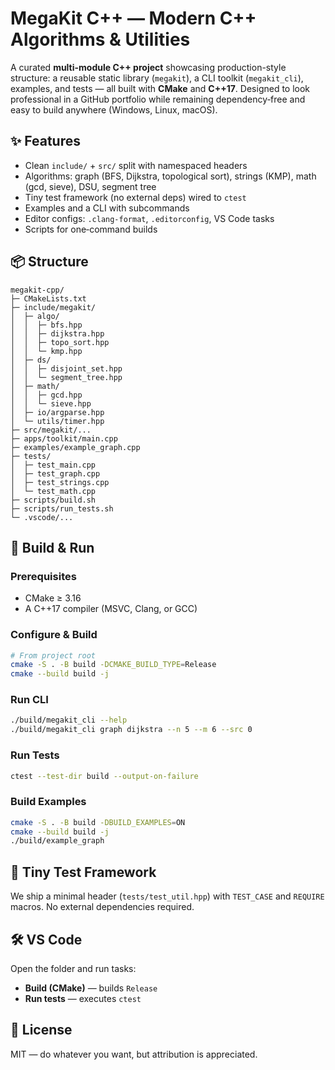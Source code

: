 # MegaKit C++ — Modern C++ Algorithms & Utilities

A curated **multi-module C++ project** showcasing production-style structure: a reusable static library (`megakit`),
a CLI toolkit (`megakit_cli`), examples, and tests — all built with **CMake** and **C++17**. Designed to look professional in a GitHub portfolio while remaining dependency‑free and easy to build anywhere (Windows, Linux, macOS).

## ✨ Features
- Clean `include/` + `src/` split with namespaced headers
- Algorithms: graph (BFS, Dijkstra, topological sort), strings (KMP), math (gcd, sieve), DSU, segment tree
- Tiny test framework (no external deps) wired to `ctest`
- Examples and a CLI with subcommands
- Editor configs: `.clang-format`, `.editorconfig`, VS Code tasks
- Scripts for one‑command builds

## 📦 Structure
```
megakit-cpp/
├─ CMakeLists.txt
├─ include/megakit/
│  ├─ algo/
│  │  ├─ bfs.hpp
│  │  ├─ dijkstra.hpp
│  │  ├─ topo_sort.hpp
│  │  └─ kmp.hpp
│  ├─ ds/
│  │  ├─ disjoint_set.hpp
│  │  └─ segment_tree.hpp
│  ├─ math/
│  │  ├─ gcd.hpp
│  │  └─ sieve.hpp
│  ├─ io/argparse.hpp
│  └─ utils/timer.hpp
├─ src/megakit/...
├─ apps/toolkit/main.cpp
├─ examples/example_graph.cpp
├─ tests/
│  ├─ test_main.cpp
│  ├─ test_graph.cpp
│  ├─ test_strings.cpp
│  └─ test_math.cpp
├─ scripts/build.sh
├─ scripts/run_tests.sh
└─ .vscode/...
```

## 🚀 Build & Run

### Prerequisites
- CMake ≥ 3.16
- A C++17 compiler (MSVC, Clang, or GCC)

### Configure & Build
```bash
# From project root
cmake -S . -B build -DCMAKE_BUILD_TYPE=Release
cmake --build build -j
```

### Run CLI
```bash
./build/megakit_cli --help
./build/megakit_cli graph dijkstra --n 5 --m 6 --src 0
```

### Run Tests
```bash
ctest --test-dir build --output-on-failure
```

### Build Examples
```bash
cmake -S . -B build -DBUILD_EXAMPLES=ON
cmake --build build -j
./build/example_graph
```

## 🧪 Tiny Test Framework
We ship a minimal header (`tests/test_util.hpp`) with `TEST_CASE` and `REQUIRE` macros. No external dependencies required.

## 🛠 VS Code
Open the folder and run tasks:
- **Build (CMake)** — builds `Release`
- **Run tests** — executes `ctest`

## 📄 License
MIT — do whatever you want, but attribution is appreciated.
